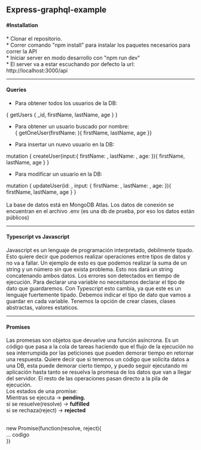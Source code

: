 <h2>Express-graphql-example</h2>

<h4><strong>#Installation</strong></h4>
* Clonar el repositorio. <br>
* Correr comando "npm install" para instalar los paquetes necesarios para correr la API <br>
* Iniciar server en modo desarrollo con "npm run dev" <br>
* El server va a estar escuchando por defecto la url: http://localhost:3000/api <br>
<hr>
<h4>Queries</h4>
 
 * Para obtener todos los usuarios de la DB: <br>
 
 {
    getUsers {
      _id,
      firstName,
      lastName,
      age
      }
   }
   
   * Para obtener un usuario buscado por nombre: <br>
  {
  getOneUser(firstName: <string name>){
  firstName,
    lastName,
    age
}}

 * Para insertar un nuevo usuario en la DB: <br>
 
 mutation {
  createUser(input:{
    firstName: <string name>,
    lastName: <string last name>,
    age: <int age>
  }){
    firstName,
    lastName,
    age
  }
}

 * Para modificar un usuario en la DB: <br>
 
 mutation {
  updateUser(id: <string id> , input: {
    firstName: <string name>,
    lastName: <string last name>,
    age: <int age>
  }){
    firstName,
    lastName,
    age
  }
}
<br>
<br>
La base de datos está en MongoDB Atlas. Los datos de conexión se encuentran en el archivo .env (es una db de prueba, por eso los datos están públicos)

<hr>
<h4>Typescript vs Javascript</h4>
Javascript es un lenguaje de programación interpretado, debilmente tipado. Esto quiere decir que podemos realizar operaciones entre tipos de datos y no va a fallar.
Un ejemplo de esto es que podemos realizar la suma de un string y un número sin que exista problema. Esto nos dará un string concatenando ambos datos. Los errores son detectados en tiempo de ejecución.
Para declarar una variable no necesitamos declarar el tipo de dato que guardaremos.
Con Typescript esto cambia, ya que este es un lenguaje fuertemente tipado. Debemos indicar el tipo de dato que vamos a guardar en cada variable.
Tenemos la opción de crear clases, clases abstractas, valores estaticos.
<hr>
<h4>Promises</h4>
Las promesas son objetos que devuelve una función asíncrona. Es un código que pasa a la cola de tareas haciendo que el flujo de la ejecución no sea interrumpida por las peticiones que pueden demorar tiempo en retornar una respuesta.
Quiere decir que si tenemos un código que solicita datos a una DB, esta puede demorar cierto tiempo, y puedo seguir ejecutando mi aplicación hasta tanto se resuelva la promesa de los datos que van a llegar del servidor. El resto de las operaciones pasan directo a la pila de ejecución. <br>
Los estados de una promise:<br>
Mientras se ejecuta -> <strong>pending.</strong> <br>
si se resuelve(resolve) -> <strong>fulfilled</strong><br>
si se rechaza(reject) -> <strong>rejected</strong><br><br>

new Promise(function(resolve, reject){<br>
    ... codigo<br>
})



